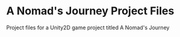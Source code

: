 # A Nomad's Journey Project Files
Project files for a Unity2D game project titled A Nomad's Journey
